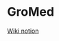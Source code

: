 # GroMed
[Wiki notion](https://shared-spur-7db.notion.site/Wiki-GroMed-bbffbb9eeffb40169bb655cb8887fdc7)
